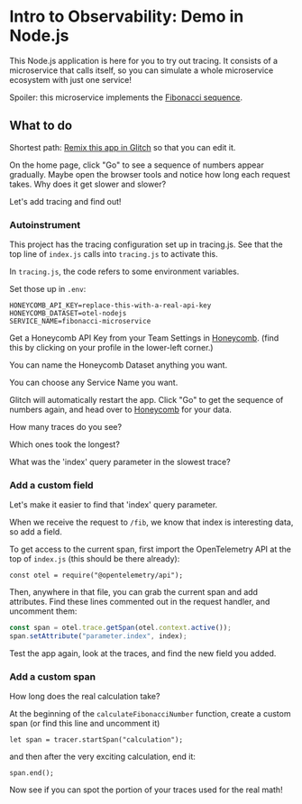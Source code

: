 # Intro to Observability: Demo in Node.js

This Node.js application is here for you to try out tracing.
It consists of a microservice that calls itself,
so you can simulate a whole microservice ecosystem with just one service!

Spoiler: this microservice implements the <a href="https://en.wikipedia.org/wiki/Fibonacci_number">Fibonacci sequence</a>.

## What to do

Shortest path: [Remix this app in Glitch](https://glitch.com/edit/#!/intro-to-o11y-nodejs?path=README.md%3A1%3A0) so that you can edit it.

On the home page, click "Go" to see a sequence of numbers appear gradually.
Maybe open the browser tools and notice how long each request takes.
Why does it get slower and slower?

Let's add tracing and find out!

### Autoinstrument

This project has the tracing configuration set up in tracing.js.
See that the top line of `index.js` calls into `tracing.js` to activate this.

In `tracing.js`, the code refers to some environment variables.

Set those up in `.env`:

```
HONEYCOMB_API_KEY=replace-this-with-a-real-api-key
HONEYCOMB_DATASET=otel-nodejs
SERVICE_NAME=fibonacci-microservice
```

Get a Honeycomb API Key from your Team Settings in [Honeycomb](https://ui.honeycomb.io). (find this by clicking on your profile in the lower-left corner.)

You can name the Honeycomb Dataset anything you want.

You can choose any Service Name you want.

Glitch will automatically restart the app. Click "Go" to get the sequence of
numbers again, and head over to [Honeycomb](https://ui.honeycomb.io) for your data.

How many traces do you see?

Which ones took the longest?

What was the 'index' query parameter in the slowest trace?

### Add a custom field

Let's make it easier to find that 'index' query parameter.

When we receive the request to `/fib`, we know that index is interesting data,
so add a field.

To get access to the current span, first import the OpenTelemetry API at the
top of `index.js` (this should be there already):

`const otel = require("@opentelemetry/api");`

Then, anywhere in that file, you can grab the current span and add attributes.
Find these lines commented out in the request handler, and uncomment them:

```js
const span = otel.trace.getSpan(otel.context.active());
span.setAttribute("parameter.index", index);
```

Test the app again, look at the traces, and find the new field you added.

### Add a custom span

How long does the real calculation take?

At the beginning of the `calculateFibonacciNumber` function, create a custom span (or find this line and uncomment it)

`let span = tracer.startSpan("calculation");`

and then after the very exciting calculation, end it:

`span.end();`

Now see if you can spot the portion of your traces used for the real math!

